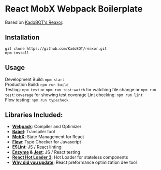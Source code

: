 # React MobX Webpack Boilerplate

Based on [KadoBOT's Reaxor](https://github.com/KadoBOT/reaxor).

## Installation
```
git clone https://github.com/KadoBOT/reaxor.git
npm install
```

## Usage
Development Build:  ``npm start``  
Production Build: ``npm run build``  
Testing: ``npm test`` or ``npm run test:watch`` for watching file change or ``npm run test:coverage`` for showing test coverage
Lint checking: ``npm run lint``  
Flow testing:  ``npm run typecheck``  

## Libraries Included:
* [**Webpack**](https://webpack.github.io/): Compiler and Optimizer 
* [**Babel**](https://babeljs.io/): Transpiler tool 
* [**MobX**](https://mobxjs.github.io/mobx/): State Management for React 
* [**Flow**](http://flowtype.org/): Type Checker for Javascript 
* [**ESLint**](http://eslint.org): JS / React linting 
* **[Enzyme](http://airbnb.io/enzyme/) & [Jest](https://facebook.github.io/jest/)**: JS / React testing
* [**React Hot Loader 3**](https://github.com/gaearon/react-hot-boilerplate/pull/61): Hot Loader for stateless components 
* [**Why did you update**](https://github.com/garbles/why-did-you-update): React preformance optimization dev tool 
